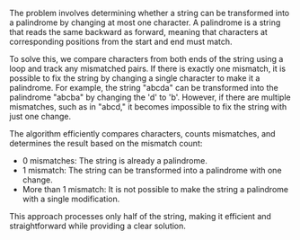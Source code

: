 

















The problem involves determining whether a string can be transformed into a palindrome by changing at most one character. A palindrome is a string that reads the same backward as forward, meaning that characters at corresponding positions from the start and end must match.

To solve this, we compare characters from both ends of the string using a loop and track any mismatched pairs. If there is exactly one mismatch, it is possible to fix the string by changing a single character to make it a palindrome. For example, the string "abcda" can be transformed into the palindrome "abcba" by changing the 'd' to 'b'. However, if there are multiple mismatches, such as in "abcd," it becomes impossible to fix the string with just one change.

The algorithm efficiently compares characters, counts mismatches, and determines the result based on the mismatch count:

- 0 mismatches: The string is already a palindrome.
- 1 mismatch: The string can be transformed into a palindrome with one change.
- More than 1 mismatch: It is not possible to make the string a palindrome with a single modification.

This approach processes only half of the string, making it efficient and straightforward while providing a clear solution.




